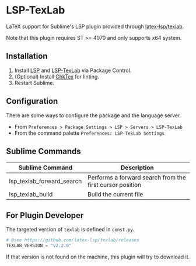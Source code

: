 # LSP-TexLab

LaTeX support for Sublime's LSP plugin provided through [latex-lsp/texlab](https://github.com/latex-lsp/texlab).

Note that this plugin requires ST >= 4070 and only supports x64 system.

## Installation

1. Install [LSP](https://packagecontrol.io/packages/LSP) and
   [LSP-TexLab](https://packagecontrol.io/packages/LSP-TexLab) via Package Control.
1. (Optional) Install [ChkTex](https://ctan.org/tex-archive/support/chktex) for linting.
1. Restart Sublime.

## Configuration

There are some ways to configure the package and the language server.

- From `Preferences > Package Settings > LSP > Servers > LSP-TexLab`
- From the command palette `Preferences: LSP-TexLab Settings`

## Sublime Commands

| Sublime Command           | Description                                              |
| ------------------------- | -------------------------------------------------------- |
| lsp_texlab_forward_search | Performs a forward search from the first cursor position |
| lsp_texlab_build          | Build the current file                                   |

## For Plugin Developer

The targeted version of `texlab` is defined in `const.py`.

```py
# @see https://github.com/latex-lsp/texlab/releases
TEXLAB_VERSION = "v2.2.0"
```

If that version is not found on the machine, this plugin will try to download it.
